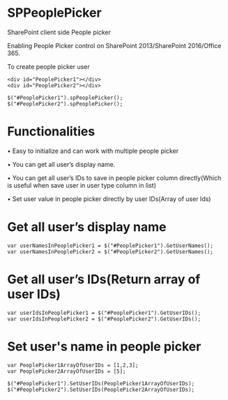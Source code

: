 # SPPeoplePicker




SharePoint client side People picker


Enabling People Picker control on SharePoint 2013/SharePoint 2016/Office 365.


To create people picker user


	<div id="PeoplePicker1"></div>
	<div id="PeoplePicker2"></div>
	
	$("#PeoplePicker1").spPeoplePicker();
	$("#PeoplePicker2").spPeoplePicker();






# Functionalities


•	Easy to initialize and can work with multiple people picker

•	You can get all user’s display name.

•	You can get all user’s IDs to save in people picker column directly(Which is useful when save user in user type column in list)

•	Set user value in people picker directly by user IDs(Array of user Ids)


# Get all user’s display name



	var userNamesInPeoplePicker1 = $("#PeoplePicker1").GetUserNames();
	var userNamesInPeoplePicker2 = $("#PeoplePicker2").GetUserNames();






# Get all user’s IDs(Return array of user IDs)

	var userIdsInPeoplePicker1 = $("#PeoplePicker1").GetUserIDs();
	var userIdsInPeoplePicker2 = $("#PeoplePicker2").GetUserIDs();





# Set user's name in people picker
	var PeoplePicker1ArrayOfUserIDs = [1,2,3];
	var PeoplePicker2ArrayOfUserIDs = [5];

	$("#PeoplePicker1").SetUserIDs(PeoplePicker1ArrayOfUserIDs);
	$("#PeoplePicker2").SetUserIDs(PeoplePicker2ArrayOfUserIDs);
